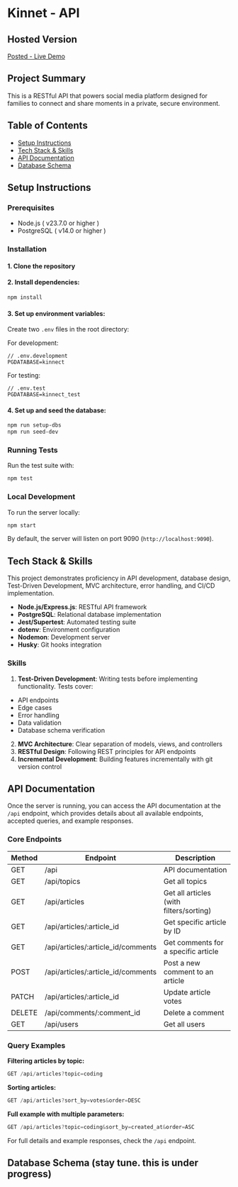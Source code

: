 # Kinnet - API

## Hosted Version

[Posted - Live Demo](https://kinnect-with.netlify.app)

## Project Summary

This is a RESTful API that powers social media platform designed for families to connect and share moments in a private, secure environment.

## Table of Contents

- [Setup Instructions](#setup-instructions)
- [Tech Stack & Skills](#tech-stack--skills)
- [API Documentation](#api-documentation)
- [Database Schema](#database-schema)

## Setup Instructions

### Prerequisites

- Node.js ( v23.7.0 or higher )
- PostgreSQL ( v14.0 or higher )

### Installation

#### 1. Clone the repository

#### 2. Install dependencies:

```zsh
npm install
```

#### 3. Set up environment variables:

Create two `.env` files in the root directory:

For development:

```
// .env.development
PGDATABASE=kinnect
```

For testing:

```
// .env.test
PGDATABASE=kinnect_test
```

#### 4. Set up and seed the database:

```zsh
npm run setup-dbs
npm run seed-dev
```

### Running Tests

Run the test suite with:

```zsh
npm test
```

### Local Development

To run the server locally:

```zsh
npm start
```

By default, the server will listen on port 9090 (`http://localhost:9090`).

## Tech Stack & Skills

This project demonstrates proficiency in API development, database design, Test-Driven Development, MVC architecture, error handling, and CI/CD implementation.

- **Node.js/Express.js**: RESTful API framework
- **PostgreSQL**: Relational database implementation
- **Jest/Supertest**: Automated testing suite
- **dotenv**: Environment configuration
- **Nodemon**: Development server
- **Husky**: Git hooks integration

### Skills

1. **Test-Driven Development**: Writing tests before implementing functionality. Tests cover:

- API endpoints
- Edge cases
- Error handling
- Data validation
- Database schema verification

2. **MVC Architecture**: Clear separation of models, views, and controllers
3. **RESTful Design**: Following REST principles for API endpoints
4. **Incremental Development**: Building features incrementally with git version control

## API Documentation

Once the server is running, you can access the API documentation at the `/api` endpoint, which provides details about all available endpoints, accepted queries, and example responses.

### Core Endpoints

| Method | Endpoint                           | Description                             |
| ------ | ---------------------------------- | --------------------------------------- |
| GET    | /api                               | API documentation                       |
| GET    | /api/topics                        | Get all topics                          |
| GET    | /api/articles                      | Get all articles (with filters/sorting) |
| GET    | /api/articles/:article_id          | Get specific article by ID              |
| GET    | /api/articles/:article_id/comments | Get comments for a specific article     |
| POST   | /api/articles/:article_id/comments | Post a new comment to an article        |
| PATCH  | /api/articles/:article_id          | Update article votes                    |
| DELETE | /api/comments/:comment_id          | Delete a comment                        |
| GET    | /api/users                         | Get all users                           |

### Query Examples

**Filtering articles by topic:**

```js
GET /api/articles?topic=coding
```

**Sorting articles:**

```js
GET /api/articles?sort_by=votes&order=DESC
```

**Full example with multiple parameters:**

```js
GET /api/articles?topic=coding&sort_by=created_at&order=ASC
```

For full details and example responses, check the `/api` endpoint.

## Database Schema (stay tune. this is under progress)
